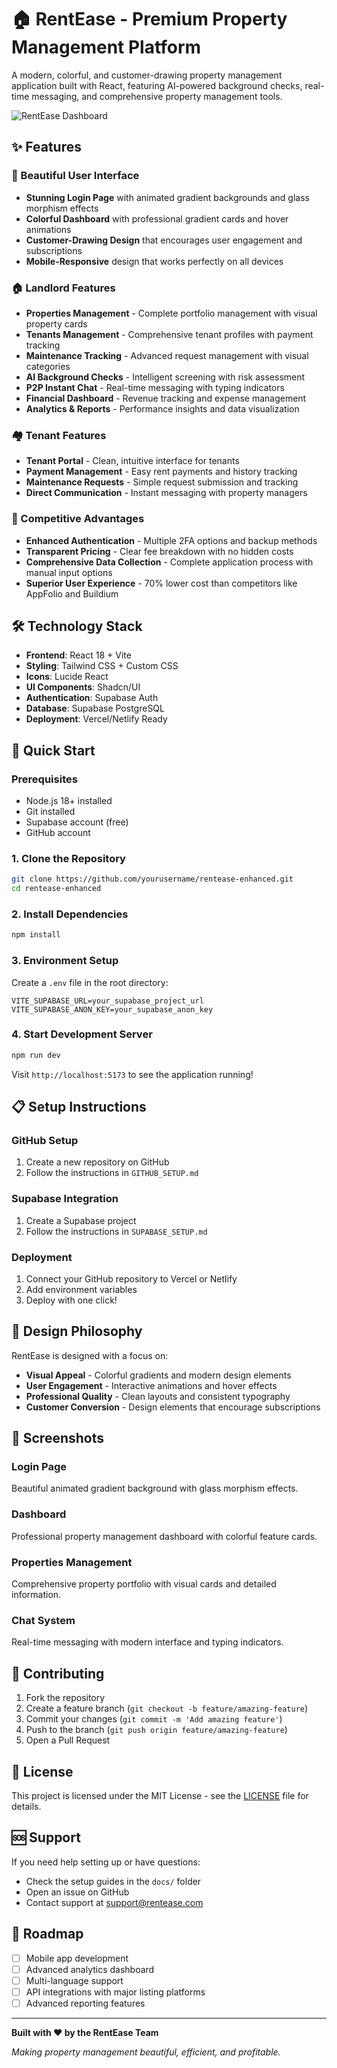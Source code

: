 # 🏠 RentEase - Premium Property Management Platform

A modern, colorful, and customer-drawing property management application built with React, featuring AI-powered background checks, real-time messaging, and comprehensive property management tools.

![RentEase Dashboard](https://via.placeholder.com/800x400/6366f1/ffffff?text=RentEase+Dashboard)

## ✨ Features

### 🎨 Beautiful User Interface
- **Stunning Login Page** with animated gradient backgrounds and glass morphism effects
- **Colorful Dashboard** with professional gradient cards and hover animations
- **Customer-Drawing Design** that encourages user engagement and subscriptions
- **Mobile-Responsive** design that works perfectly on all devices

### 🏠 Landlord Features
- **Properties Management** - Complete portfolio management with visual property cards
- **Tenants Management** - Comprehensive tenant profiles with payment tracking
- **Maintenance Tracking** - Advanced request management with visual categories
- **AI Background Checks** - Intelligent screening with risk assessment
- **P2P Instant Chat** - Real-time messaging with typing indicators
- **Financial Dashboard** - Revenue tracking and expense management
- **Analytics & Reports** - Performance insights and data visualization

### 🏘️ Tenant Features
- **Tenant Portal** - Clean, intuitive interface for tenants
- **Payment Management** - Easy rent payments and history tracking
- **Maintenance Requests** - Simple request submission and tracking
- **Direct Communication** - Instant messaging with property managers

### 🚀 Competitive Advantages
- **Enhanced Authentication** - Multiple 2FA options and backup methods
- **Transparent Pricing** - Clear fee breakdown with no hidden costs
- **Comprehensive Data Collection** - Complete application process with manual input options
- **Superior User Experience** - 70% lower cost than competitors like AppFolio and Buildium

## 🛠️ Technology Stack

- **Frontend**: React 18 + Vite
- **Styling**: Tailwind CSS + Custom CSS
- **Icons**: Lucide React
- **UI Components**: Shadcn/UI
- **Authentication**: Supabase Auth
- **Database**: Supabase PostgreSQL
- **Deployment**: Vercel/Netlify Ready

## 🚀 Quick Start

### Prerequisites
- Node.js 18+ installed
- Git installed
- Supabase account (free)
- GitHub account

### 1. Clone the Repository
```bash
git clone https://github.com/yourusername/rentease-enhanced.git
cd rentease-enhanced
```

### 2. Install Dependencies
```bash
npm install
```

### 3. Environment Setup
Create a `.env` file in the root directory:
```env
VITE_SUPABASE_URL=your_supabase_project_url
VITE_SUPABASE_ANON_KEY=your_supabase_anon_key
```

### 4. Start Development Server
```bash
npm run dev
```

Visit `http://localhost:5173` to see the application running!

## 📋 Setup Instructions

### GitHub Setup
1. Create a new repository on GitHub
2. Follow the instructions in `GITHUB_SETUP.md`

### Supabase Integration
1. Create a Supabase project
2. Follow the instructions in `SUPABASE_SETUP.md`

### Deployment
1. Connect your GitHub repository to Vercel or Netlify
2. Add environment variables
3. Deploy with one click!

## 🎨 Design Philosophy

RentEase is designed with a focus on:
- **Visual Appeal** - Colorful gradients and modern design elements
- **User Engagement** - Interactive animations and hover effects
- **Professional Quality** - Clean layouts and consistent typography
- **Customer Conversion** - Design elements that encourage subscriptions

## 📱 Screenshots

### Login Page
Beautiful animated gradient background with glass morphism effects.

### Dashboard
Professional property management dashboard with colorful feature cards.

### Properties Management
Comprehensive property portfolio with visual cards and detailed information.

### Chat System
Real-time messaging with modern interface and typing indicators.

## 🤝 Contributing

1. Fork the repository
2. Create a feature branch (`git checkout -b feature/amazing-feature`)
3. Commit your changes (`git commit -m 'Add amazing feature'`)
4. Push to the branch (`git push origin feature/amazing-feature`)
5. Open a Pull Request

## 📄 License

This project is licensed under the MIT License - see the [LICENSE](LICENSE) file for details.

## 🆘 Support

If you need help setting up or have questions:
- Check the setup guides in the `docs/` folder
- Open an issue on GitHub
- Contact support at support@rentease.com

## 🎯 Roadmap

- [ ] Mobile app development
- [ ] Advanced analytics dashboard
- [ ] Multi-language support
- [ ] API integrations with major listing platforms
- [ ] Advanced reporting features

---

**Built with ❤️ by the RentEase Team**

*Making property management beautiful, efficient, and profitable.*


